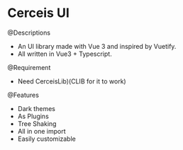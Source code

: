 # Cerceis UI

@Descriptions
- An UI library made with Vue 3 and inspired by Vuetify.
- All written in Vue3 + Typescript.

@Requirement
- Need CerceisLib)(CLIB for it to work)

@Features
- Dark themes
- As Plugins
- Tree Shaking
- All in one import
- Easily customizable
